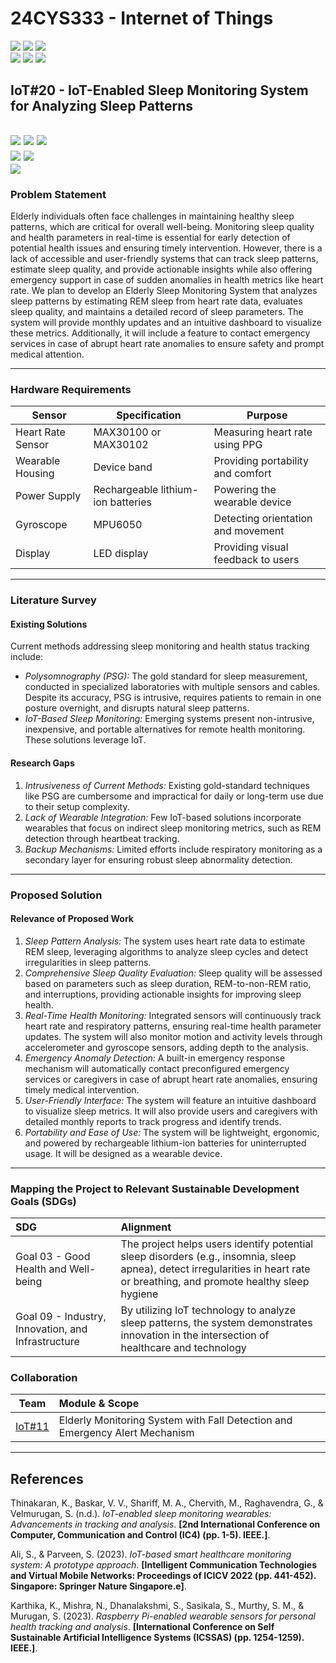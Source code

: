 # 24CYS333 - Internet of Things
![](https://img.shields.io/badge/Batch-22CYS-lightgreen) ![](https://img.shields.io/badge/UG-blue) ![](https://img.shields.io/badge/Subject-IoT-blue)
<br/>
![](https://img.shields.io/badge/Lecture-2-orange) ![](https://img.shields.io/badge/Practical-3-orange) ![](https://img.shields.io/badge/Credits-3-orange) <br/>

## IoT#20 -  IoT-Enabled Sleep Monitoring System for Analyzing Sleep Patterns

![](https://img.shields.io/badge/Member-N_Meera-gold)  ![](https://img.shields.io/badge/Member-Kolluru_Sai_Supraj-gold)  ![](https://img.shields.io/badge/Member-Amita_Naryanan_Kutty-gold) <br/> 
![](https://img.shields.io/badge/SDG-3-darkgreen) ![](https://img.shields.io/badge/SDG-9-darkgreen) <br/>
![](https://img.shields.io/badge/Reviewed-13th_Feb_2025-brown) 
---
### Problem Statement
Elderly individuals often face challenges in maintaining healthy sleep patterns, which are critical for overall well-being. Monitoring sleep quality and health parameters in real-time is essential for early detection of potential health issues and ensuring timely intervention. However, there is a lack of accessible and user-friendly systems that can track sleep patterns, estimate sleep quality, and provide actionable insights while also offering emergency support in case of sudden anomalies in health metrics like heart rate. We plan to develop an Elderly Sleep Monitoring System that analyzes sleep patterns by estimating REM sleep from heart rate data, evaluates sleep quality, and maintains a detailed record of sleep parameters. The system will provide monthly updates and an intuitive dashboard to visualize these metrics. Additionally, it will include a feature to contact emergency services in case of abrupt heart rate anomalies to ensure safety and prompt medical attention.

---
### Hardware Requirements

| Sensor                          | Specification                       | Purpose                              |  
|-------------------------------- |------------------------------------ |--------------------------------------|  
| Heart Rate Sensor               | MAX30100 or MAX30102                | Measuring heart rate using PPG       |   
| Wearable Housing                | Device band                         | Providing portability and comfort    |  
| Power Supply                    | Rechargeable lithium-ion batteries  | Powering the wearable device         |  
| Gyroscope                       | MPU6050                             | Detecting orientation and movement   |  
| Display                         | LED display                         | Providing visual feedback to users   |  



---
### Literature Survey  

#### Existing Solutions  

Current methods addressing sleep monitoring and health status tracking include:  
- *Polysomnography (PSG):* The gold standard for sleep measurement, conducted in specialized laboratories with multiple sensors and cables. Despite its accuracy, PSG is intrusive, requires patients to remain in one posture overnight, and disrupts natural sleep patterns.  
- *IoT-Based Sleep Monitoring:* Emerging systems present non-intrusive, inexpensive, and portable alternatives for remote health monitoring. These solutions leverage IoT.

#### Research Gaps  
1. *Intrusiveness of Current Methods:* Existing gold-standard techniques like PSG are cumbersome and impractical for daily or long-term use due to their setup complexity.  
2. *Lack of Wearable Integration:* Few IoT-based solutions incorporate wearables that focus on indirect sleep monitoring metrics, such as REM detection through heartbeat tracking.  
3. *Backup Mechanisms:* Limited efforts include respiratory monitoring as a secondary layer for ensuring robust sleep abnormality detection.  
---

### Proposed Solution 

#### Relevance of Proposed Work  
1. *Sleep Pattern Analysis:* The system uses heart rate data to estimate REM sleep, leveraging algorithms to analyze sleep cycles and detect irregularities in sleep patterns.
2. *Comprehensive Sleep Quality Evaluation:* Sleep quality will be assessed based on parameters such as sleep duration, REM-to-non-REM ratio, and interruptions, providing actionable insights for improving sleep health.
3. *Real-Time Health Monitoring:* Integrated sensors will continuously track heart rate and respiratory patterns, ensuring real-time health parameter updates.
The system will also monitor motion and activity levels through accelerometer and gyroscope sensors, adding depth to the analysis.
4. *Emergency Anomaly Detection:* A built-in emergency response mechanism will automatically contact preconfigured emergency services or caregivers in case of abrupt heart rate anomalies, ensuring timely medical intervention.
5. *User-Friendly Interface:* The system will feature an intuitive dashboard to visualize sleep metrics. It will also provide users and caregivers with detailed monthly reports to track progress and identify trends.
6. *Portability and Ease of Use:* The system will be lightweight, ergonomic, and powered by rechargeable lithium-ion batteries for uninterrupted usage. It will be designed as a wearable device.
---

### Mapping the Project to Relevant Sustainable Development Goals (SDGs) 
| SDG | Alignment |
|:---|:----------|
| Goal 03 - Good Health and Well-being | The project helps users identify potential sleep disorders (e.g., insomnia, sleep apnea), detect irregularities in heart rate or breathing, and promote healthy sleep hygiene |
| Goal 09 - Industry, Innovation, and Infrastructure |  By utilizing IoT technology to analyze sleep patterns, the system demonstrates innovation in the intersection of healthcare and technology |


### Collaboration 
| Team | Module & Scope |
|:----:|:---------------|
| [IoT#11](https://github.com/Amrita-TIFAC-Cyber-Blockchain/24CYS333-Internet-of-Things/tree/main/Assets/Projects/IoT11) |  Elderly Monitoring System with Fall Detection and Emergency Alert Mechanism | 
---

## References

Thinakaran, K., Baskar, V. V., Shariff, M. A., Chervith, M., Raghavendra, G., & Velmurugan, S. (n.d.). *IoT-enabled sleep monitoring wearables: Advancements in tracking and analysis*. **[2nd International Conference on Computer, Communication and Control (IC4) (pp. 1-5). IEEE.]**.  

Ali, S., & Parveen, S. (2023). *IoT-based smart healthcare monitoring system: A prototype approach*. **[Intelligent Communication Technologies and Virtual Mobile Networks: Proceedings of ICICV 2022 (pp. 441-452). Singapore: Springer Nature Singapore.e]**.  

Karthika, K., Mishra, N., Dhanalakshmi, S., Sasikala, S., Murthy, S. M., & Murugan, S. (2023). *Raspberry Pi-enabled wearable sensors for personal health tracking and analysis*. **[International Conference on Self Sustainable Artificial Intelligence Systems (ICSSAS) (pp. 1254-1259). IEEE.]**.  

